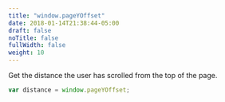 ```yaml
---
title: "window.pageYOffset"
date: 2018-01-14T21:38:44-05:00
draft: false
noTitle: false
fullWidth: false
weight: 10
---
```


Get the distance the user has scrolled from the top of the page.

```javascript
var distance = window.pageYOffset;
```